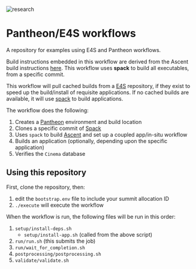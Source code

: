 ![research](https://pantheonscience.github.io/states/research.png)

# Pantheon/E4S workflows

A repository for examples using E4S and Pantheon workflows. 

Build instructions embedded in this workflow are derived from the Ascent build instructions [here](https://ascent.readthedocs.io/en/latest/BuildingAscent.html). This workflow uses **spack** to build all executables, from a specific commit.

This workflow will pull cached builds from a [E4S](https://e4s-project.github.io/) repository, if they exist
to speed up the build/install of requisite applications. If no cached builds are available, it will use
[spack](https://github.com/spack/spack) to build applications.

The workflow does the following:

1. Creates a [Pantheon](http://pantheonscience.org/) environment and build location
2. Clones a specific commit of [Spack](https://github.com/spack/spack)
3. Uses `spack` to build [Ascent](https://ascent.readthedocs.io/en/latest/) and set up a coupled app/in-situ workflow
4. Builds an application (optionally, depending upon the specific application)
5. Verifies the `Cinema` database

## Using this repository

First, clone the repository, then:

1. edit the `bootstrap.env` file to include your summit allocation ID
2. `./execute` will execute the workflow

When the workflow is run, the following files will be run in this order:

1. `setup/install-deps.sh`
    - `setup/install-app.sh` (called from the above script)
1. `run/run.sh` (this submits the job)
1. `run/wait_for_completion.sh`
1. `postprocessing/postprocessing.sh`
1. `validate/validate.sh`
